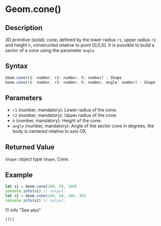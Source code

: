 # Geom.cone()

## Description
3D primitive (solid): cone, defined by the lower radius `r1`, upper radius `r2` and height `h`, constructed relative to point [0,0,0].
It is possible to build a sector of a cone using the parameter `angle`.

## Syntax
```javascript
Geom.cone(r1: number, r2: number, h: number) : Shape
Geom.cone(r1: number, r2: number, h: number, angle: number) : Shape
```

## Parameters
- `r1` (number, mandatory): Lower radius of the cone.
- `r2` (number, mandatory): Upper radius of the cone.
- `h` (number, mandatory): Height of the cone.
- `angle` (number, mandatory): Angle of the sector cone in degrees, the body is centered relative to axis OX.

## Returned Value
`Shape`: object type `Shape`, Cone.

## Example
```javascript linenums="1"
let s1 = Geom.cone(100, 50, 100)
console.info(s1) // output:
let s2 = Geom.cone(100, 50, 100, 30)
console.info(s2) // output:
```

!!! info "See also"

    []()